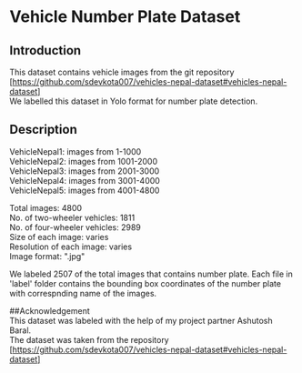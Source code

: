 # Vehicle Number Plate Dataset
## Introduction
This dataset contains vehicle images from the git repository [https://github.com/sdevkota007/vehicles-nepal-dataset#vehicles-nepal-dataset]</br>
We labelled this dataset in Yolo format for number plate detection.

## Description
VehicleNepal1: images from 1-1000</br>
VehicleNepal2: images from 1001-2000</br>
VehicleNepal3: images from 2001-3000</br>
VehicleNepal4: images from 3001-4000</br>
VehicleNepal5: images from 4001-4800</br>


Total images: 4800</br>
No. of two-wheeler vehicles: 1811</br>
No. of four-wheeler vehicles: 2989</br>
Size of each image: varies</br>
Resolution of each image: varies</br>
Image format: ".jpg"</br>

We labeled 2507 of the total images that contains number plate. Each file in 'label' folder contains the bounding box coordinates of the number plate with correspnding name of the images.</br>

##Acknowledgement</br>
This dataset was labeled with the help of my  project partner Ashutosh Baral.</br>
The dataset was taken from the repository [https://github.com/sdevkota007/vehicles-nepal-dataset#vehicles-nepal-dataset]</br>